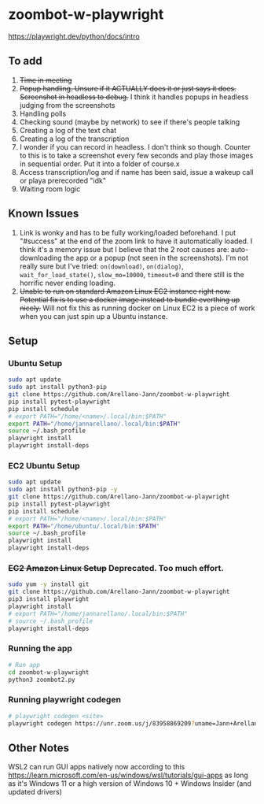 # zoombot-w-playwright
https://playwright.dev/python/docs/intro

## To add
1. ~~Time in meeting~~
2. ~~Popup handling. Unsure if it ACTUALLY does it or just says it does. Screenshot in headless to debug.~~ I think it handles popups in headless judging from the screenshots
3. Handling polls
4. Checking sound (maybe by network) to see if there's people talking
5. Creating a log of the text chat
6. Creating a log of the transcription
7. I wonder if you can record in headless. I don't think so though. Counter to this is to take a screenshot every few seconds and play those images in sequential order. Put it into a folder of course.x
8. Access transcription/log and if name has been said, issue a wakeup call or playa prerecorded "idk"
9. Waiting room logic

## Known Issues
1. Link is wonky and has to be fully working/loaded beforehand. I put "#success" at the end of the zoom link to have it automatically loaded. I think it's a memory issue but I believe that the 2 root causes are: auto-downloading the app or a popup (not seen in the screenshots). I'm not really sure but I've tried: `on(download)`, `on(dialog)`, `wait_for_load_state()`, `slow_mo=10000`, `timeout=0` and there still is the horrific never ending loading.
2. ~~Unable to run on standard Amazon Linux EC2 instance right now. Potential fix is to use a docker image instead to bundle everthing up nicely.~~ Will not fix this as running docker on Linux EC2 is a piece of work when you can just spin up a Ubuntu instance.

## Setup

### Ubuntu Setup
```bash
sudo apt update
sudo apt install python3-pip
git clone https://github.com/Arellano-Jann/zoombot-w-playwright
pip install pytest-playwright
pip install schedule
# export PATH="/home/<name>/.local/bin:$PATH"
export PATH="/home/jannarellano/.local/bin:$PATH"
source ~/.bash_profile
playwright install
playwright install-deps
```

### EC2 Ubuntu Setup
```bash
sudo apt update
sudo apt install python3-pip -y
git clone https://github.com/Arellano-Jann/zoombot-w-playwright
pip install pytest-playwright
pip install schedule
# export PATH="/home/<name>/.local/bin:$PATH"
export PATH="/home/ubuntu/.local/bin:$PATH"
source ~/.bash_profile
playwright install
playwright install-deps
```

### ~~EC2 Amazon Linux Setup~~ Deprecated. Too much effort.
```bash
sudo yum -y install git
git clone https://github.com/Arellano-Jann/zoombot-w-playwright
pip3 install playwright
playwright install
# export PATH="/home/jannarellano/.local/bin:$PATH"
# source ~/.bash_profile
playwright install-deps
```

### Running the app
```bash
# Run app
cd zoombot-w-playwright
python3 zoombot2.py
```

### Running playwright codegen
```bash
# playwright codegen <site>
playwright codegen https://unr.zoom.us/j/83958869209?uname=Jann+Arellano
```



## Other Notes
WSL2 can run GUI apps natively now according to this https://learn.microsoft.com/en-us/windows/wsl/tutorials/gui-apps
as long as it's Windows 11 or a high version of Windows 10 + Windows Insider (and updated drivers)